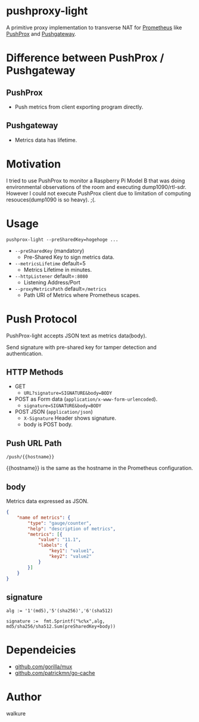 # pushproxy-light

A primitive proxy implementation to transverse NAT for [Prometheus](https://prometheus.io/) like [PushProx](https://github.com/prometheus-community/PushProx) and [Pushgateway](https://github.com/prometheus/pushgateway).

# Difference between PushProx / Pushgateway

## PushProx
 - Push metrics from client exporting program directly.


## Pushgateway
- Metrics data has lifetime.

# Motivation

I tried to use PushProx to monitor a Raspberry Pi Model B that was doing environmental observations of the room and executing dump1090/rtl-sdr. However I could not execute PushProx client due to limitation of computing resouces(dump1090 is so heavy). ;(.

# Usage
 `pushprox-light --preSharedKey=hogehoge ...`

- `--preSharedKey` (mandatory)
  - Pre-Shared Key to sign metrics data.
- `--metricsLifetime` default=5
  - Metrics Lifetime in minutes.
- `--httpListener`  default=`:8080`
  - Listening Address/Port
- `--proxyMetricsPath` default=`/metrics`
  - Path URI of Metrics where Prometheus scapes.

# Push Protocol
PushProx-light accepts JSON text as metrics data(body).

Send signature with pre-shared key for tamper detection and authentication.

## HTTP Methods
- GET
  - `URL?signature=SIGNATURE&body=BODY`
- POST as Form data (`application/x-www-form-urlencoded`).
  - `signature=SIGNATURE&body=BODY`
- POST JSON (`application/json`)
  - `X-Signature` Header shows signature.
  - body is POST body.

## Push URL Path

`/push/{{hostname}}`

{{hostname}} is the same as the hostname in the Prometheus configuration.

## body
Metrics data expressed as JSON.

```json
{
	"name of metrics": {
		"type": "gauge/counter",
		"help": "description of metrics",
		"metrics": [{
			"value": "11.1",
			"labels": {
				"key1": "value1",
				"key2": "value2"
			}
		}]
	}
}
```

## signature

`alg := '1'(md5),'5'(sha256)','6'(sha512)`

`signature :=  fmt.Sprintf("%c%x",alg, md5/sha256/sha512.Sum(preSharedKey+body))`

# Dependeicies
- [github.com/gorilla/mux](https://github.com/gorilla/mux)
- [github.com/patrickmn/go-cache](https://github.com/patrickmn/go-cache)

# Author
walkure 